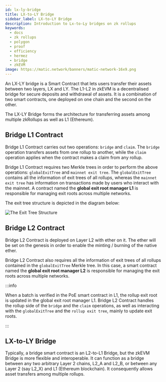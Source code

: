```yaml
---
id: lx-ly-bridge
title: LX-to-LY Bridge
sidebar_label: LX-to-LY Bridge
description: Introduction to Lx-to-Ly bridges on zk rollups
keywords:
  - docs
  - zk rollups
  - polygon
  - proof
  - efficiency
  - hermez
  - bridge
  - zkEVM
image: https://matic.network/banners/matic-network-16x9.png
---
```


An LX-LY bridge is a Smart Contract that lets users transfer their assets between two layers, LX and LY. The L1-L2 in zkEVM is a decentralised bridge for secure deposits and withdrawal of assets. It is a combination of two smart contracts, one deployed on one chain and the second on the other.

The LX-LY Bridge forms the architecture for transferring assets among multiple zkRollups as well as L1 (Ethereum).

## Bridge L1 Contract

Bridge L1 Contract carries out two operations: `bridge` and `claim`. The `bridge` operation transfers assets from one rollup to another, while the `claim` operation applies when the contract makes a claim from any rollup.

Bridge L1 Contract requires two Merkle trees in order to perform the above operations: `globalExitTree` and `mainnet exit tree`. The `globalExitTree` contains all the information of exit trees of all rollups, whereas the `mainnet exit tree` has information on transactions made by users who interact with the mainnet. A contract named the **global exit root manager L1** is responsible for managing exit roots across multiple networks. 

The exit tree structure is depicted in the diagram below:

![The Exit Tree Structure](figures/fig6-exit-tr-strct.png)

## Bridge L2 Contract

Bridge L2 Contract is deployed on Layer L2 with ether on it. The ether will be set on the genesis in order to enable the minting / burning of the native ether.

Bridge L2 Contract also requires all the information of exit trees of all rollups contained in the `globalExitTree` Merkle tree. In this case, a smart contract named the **global exit root manager L2** is responsible for managing the exit roots across multiple networks.

:::info

When a batch is verified in the PoE smart contract in L1, the rollup exit root is updated in the global exit root manager L1. Bridge L2 Contract handles the rollup side of the `bridge` and the `claim` operations, as well as interacting with the `globalExitTree` and the `rollup exit tree`, mainly to update exit roots.

:::

## LX-to-LY Bridge

Typically, a bridge smart contract is an L2-to-L1 Bridge, but the zkEVM Bridge is more flexible and interoperable. It can function as a bridge between any two arbitrary Layer 2 chains, L2_A and L2_B, or between any Layer 2 (say L2_X) and L1 (Ethereum blockchain). It consequently allows asset transfers among multiple rollups.